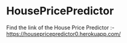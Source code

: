 # HousePricePredictor

Find the link of the House Price Predictor :-
https://housepricepredictor0.herokuapp.com/
